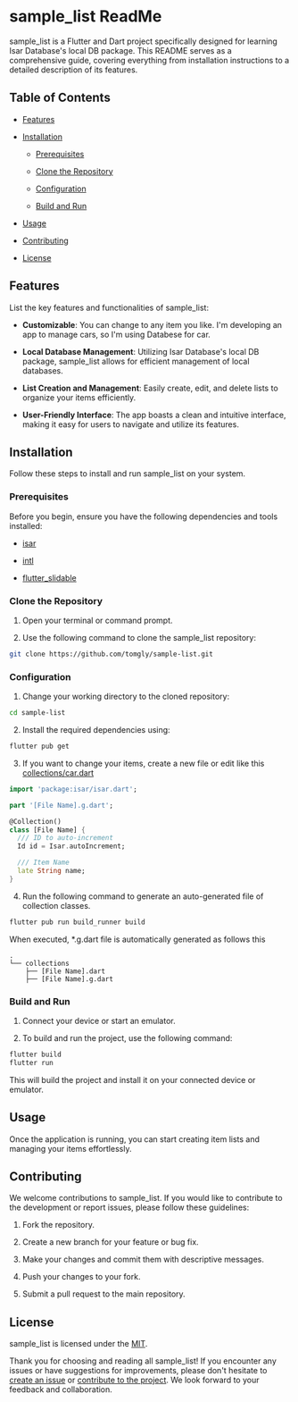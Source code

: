# sample_list ReadMe

sample_list is a Flutter and Dart project specifically designed for learning Isar Database's local DB package. This README serves as a comprehensive guide, covering everything from installation instructions to a detailed description of its features.

## Table of Contents

- [Features](#features)

- [Installation](#installation)

  - [Prerequisites](#prerequisites)

  - [Clone the Repository](#clone-the-repository)

  - [Configuration](#configuration)

  - [Build and Run](#build-and-run)

- [Usage](#usage)

- [Contributing](#contributing)

- [License](#license)

## Features

List the key features and functionalities of sample_list:

- **Customizable**: You can change to any item you like. I'm developing an app to manage cars, so I'm using Databese for car.

- **Local Database Management**: Utilizing Isar Database's local DB package, sample_list allows for efficient management of local databases.

- **List Creation and Management**: Easily create, edit, and delete lists to organize your items efficiently.

- **User-Friendly Interface**: The app boasts a clean and intuitive interface, making it easy for users to navigate and utilize its features.

## Installation

Follow these steps to install and run sample_list on your system.

### Prerequisites

Before you begin, ensure you have the following dependencies and tools installed:

- [isar](https://pub.dev/packages/isar)

- [intl](https://pub.dev/packages/intl)

- [flutter_slidable](https://pub.dev/packages/flutter_slidable)

### Clone the Repository

1. Open your terminal or command prompt.

2. Use the following command to clone the sample_list repository:

```bash
git clone https://github.com/tomgly/sample-list.git
```

### Configuration

1. Change your working directory to the cloned repository:

```bash
cd sample-list
```

2. Install the required dependencies using:

```bash
flutter pub get
```

3. If you want to change your items, create a new file or edit like this [collections/car.dart](lib/collections/car.dart) 

```dart
import 'package:isar/isar.dart';

part '[File Name].g.dart';

@Collection()
class [File Name] {
  /// ID to auto-increment
  Id id = Isar.autoIncrement;

  /// Item Name
  late String name;
}
```

4. Run the following command to generate an auto-generated file of collection classes.

```bash
flutter pub run build_runner build
```

When executed, *.g.dart file is automatically generated as follows this

```
.
└── collections
    ├── [File Name].dart
    ├── [File Name].g.dart
```


### Build and Run

1. Connect your device or start an emulator.

2. To build and run the project, use the following command:

```bash
flutter build
flutter run
```

This will build the project and install it on your connected device or emulator.

## Usage

Once the application is running, you can start creating item lists and managing your items effortlessly.

## Contributing

We welcome contributions to sample_list. If you would like to contribute to the development or report issues, please follow these guidelines:

1. Fork the repository.

2. Create a new branch for your feature or bug fix.

3. Make your changes and commit them with descriptive messages.

4. Push your changes to your fork.

5. Submit a pull request to the main repository.

## License

sample_list is licensed under the [MIT](LICENSE).

Thank you for choosing and reading all sample_list! If you encounter any issues or have suggestions for improvements, please don't hesitate to [create an issue](https://github.com/tomgly/sample_list/issues) or [contribute to the project](#contributing). We look forward to your feedback and collaboration.